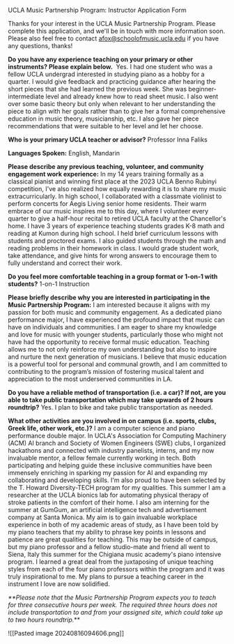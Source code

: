 UCLA Music Partnership Program: Instructor Application Form

Thanks for your interest in the UCLA Music Partnership Program. Please complete this application, and we'll be in touch with more information soon. Please also feel free to contact afox@schoolofmusic.ucla.edu if you have any questions, thanks!


**Do you have any experience teaching on your primary or other instruments? Please explain below.** 
Yes. I had one student who was a fellow UCLA undergrad interested in studying piano as a hobby for a quarter. I would give feedback and practicing guidance after hearing the short pieces that she had learned the previous week. She was beginner-intermediate level and already knew how to read sheet music. I also went over some basic theory but only when relevant to her understanding the piece to align with her goals rather than to give her a formal comprehensive education in music theory, musicianship, etc. I also gave her piece recommendations that were suitable to her level and let her choose. 

**Who is your primary UCLA teacher or advisor?** Professor Inna Faliks

**Languages Spoken:** English, Mandarin

**Please describe any previous teaching, volunteer, and community engagement work experience:**
In my 14 years training formally as a classical pianist and winning first place at the 2023 UCLA Benno Rubinyi competition, I've also realized how equally rewarding it is to share my music extracurricularly. In high school, I collaborated with a classmate violinist to perform concerts for Aegis Living senior home residents. Their warm embrace of our music inspires me to this day, where I volunteer every quarter to give a half-hour recital to retired UCLA faculty at the Chancellor's home.
I have 3 years of experience teaching students grades K-8 math and reading at Kumon during high school. I held brief curriculum lessons with students and proctored exams. I also guided students through the math and reading problems in their homework in class. I would grade student work, take attendance, and give hints for wrong answers to encourage them to fully understand and correct their work. 

**Do you feel more comfortable teaching in a group format or 1-on-1 with students?**
1-on-1 Instruction

**Please briefly describe why you are interested in participating in the Music Partnership Program:**
I am interested because it aligns with my passion for both music and community engagement. As a dedicated piano performance major, I have experienced the profound impact that music can have on individuals and communities. I am eager to share my knowledge and love for music with younger students, particularly those who might not have had the opportunity to receive formal music education. Teaching allows me to not only reinforce my own understanding but also to inspire and nurture the next generation of musicians. I believe that music education is a powerful tool for personal and communal growth, and I am committed to contributing to the program’s mission of fostering musical talent and appreciation to the most underserved communities in LA.

**Do you have a reliable method of transportation (i.e. a car)? If not, are you able to take public transportation which may take upwards of 2 hours roundtrip?**
Yes. I plan to bike and take public transportation as needed.

**What other activities are you involved in on campus (i.e. sports, clubs, Greek life, other work, etc.)?**
I am a computer science and piano performance double major. In UCLA's Association for Computing Machinery (ACM) AI branch and Society of Women Engineers (SWE) clubs, I organized hackathons and connected with industry panelists, interns, and my now invaluable mentor, a fellow female currently working in tech. Both participating and helping guide these inclusive communities have been immensely enriching in sparking my passion for AI and expanding my collaborating and developing skills. I'm also proud to have been selected by the T. Howard Diversity-TECH program for my qualities. 
This summer I am a researcher at the UCLA bionics lab for automating physical therapy of stroke patients in the comfort of their home. I also am interning for the summer at GumGum, an artificial intelligence tech and advertisement company at Santa Monica. My aim is to gain invaluable workplace experience in both of my academic areas of study, as I have been told by my piano teachers that my ability to phrase key points in lessons and patience are great qualities for teaching. 
This may be outside of campus, but my piano professor and a fellow studio-mate and friend all went to Siena, Italy this summer for the Chigiana music academy's piano intensive program. I learned a great deal from the juxtaposing of unique teaching styles from each of the four piano professors within the program and it was truly inspirational to me. My plans to pursue a teaching career in the instrument I love are now solidified. 


_**Please note that the Music Partnership Program expects you to teach for three consecutive hours per week. The required three hours does not include transportation to and from your assigned site, which could take up to two hours roundtrip._** 

![[Pasted image 20240816094606.png]]